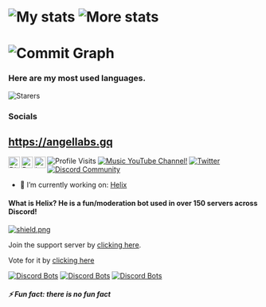 # ![My stats](https://github-readme-stats.vercel.app/api?username=4ngel2769&count_private=true&show_icons=true&include_all_commits=true&hide_border=true&theme=dracula) ![More stats](https://github-readme-streak-stats.herokuapp.com/?user=4ngel2769&hide_border=true&theme=tokyonight)

# ![Commit Graph](https://activity-graph.herokuapp.com/graph?username=4ngel2769&bg_color=1a1b27&color=38bcad&line=628fdb&point=be91f2&area_color=2b3752&area=true&hide_border=true&custom_title=Contributions%20Graph)

### Here are my most used languages. 
![Starers](https://github-readme-stats.vercel.app/api/top-langs/?username=4ngel2769&hide_border=true&theme=blue-green)

### Socials 

## https://angellabs.gq

<a href="https://angellabs.gq/discord">
  <img align="left" alt="Discord" width="23px" src="https://raw.githubusercontent.com/peterthehan/peterthehan/master/assets/discord.svg" />
</a>
<a href="https://www.reddit.com/user/angelcapra">
  <img align="left" alt="Reddit" width="23px" src="https://raw.githubusercontent.com/peterthehan/peterthehan/master/assets/reddit.svg" />
</a>
<a href="https://www.instagram.com/4ngel2769">
  <img align="left" alt="Instagram" width="23px" src="https://cdn.discordapp.com/attachments/809031839032672327/813024181229715466/436651676858974208.png" />
</a>


![Profile Visits](https://komarev.com/ghpvc/?username=4ngel2769&style=flat-square&color=blueviolet&label=Profile-views!&width=26px)
[![Music YouTube Channel!](https://img.shields.io/youtube/channel/subscribers/UC0sMfQcAqtViH-0WgHNa8pA?color=ff0000&label=Subscribe%21&logo=youtube&style=flat-square)](https://youtube.com/ToxicBeats123)
[![Twitter](https://img.shields.io/twitter/follow/angel_capra?color=blue&label=Follow%20me%21&logo=twitter&style=flat-square)](https://twitter.com/angel_capra)
[![Discord Community](https://img.shields.io/discord/813255312449601597?color=lightblue&label=stuff%E2%84%A2%EF%B8%8F%F0%9F%8D%81&logo=discord&style=flat-square)](https://angellabgs.gq/discord)



- 🔭 I’m currently working on:
[Helix](https://crumberry.github.io/helixio)
#### What is Helix? He is a fun/moderation bot used in over 150 servers across Discord!
<a href="https://discord.gg/GapmaCt">
  <img src="https://discordapp.com/api/guilds/747111170531393679/widget.png?style=shield" alt="shield.png">
</a>

Join the support server by [clicking here](https://discord.com/invite/GapmaCt).

Vote for it by [clicking here](https://top.gg/bot/723697439638290482/vote)

[![Discord Bots](https://top.gg/api/widget/status/723697439638290482.svg)](https://top.gg/bot/723697439638290482) [![Discord Bots](https://top.gg/api/widget/servers/723697439638290482.svg?noavatar=true)](https://top.gg/bot/723697439638290482) [![Discord Bots](https://top.gg/api/widget/upvotes/723697439638290482.svg?noavatar=true)](https://top.gg/bot/723697439638290482/vote)


##### ⚡ Fun fact: there is no fun fact
